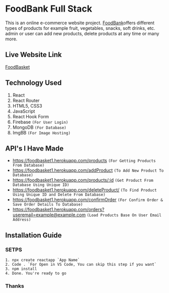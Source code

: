 # FoodBank Full Stack

This is an online e-commerce website project. [FoodBank](https://food-bank-a7d75.web.app/)offers different types of products for example fruit, vegetables, snacks, soft drinks, etc. admin or user can add new products, delete products at any time or many more.

## Live Website Link

[FoodBasket](https://foodbasket-com.web.app/)

## Technology Used

1. React
2. React Router
3. HTML5, CSS3
4. JavaScript
5. React Hook Form
6. Firebase `(For User Login)`
7. MongoDB `(For Database)`
8. ImgBB `(For Image Hosting)`

## API's I Have Made

- https://foodbasket1.herokuapp.com/products `(For Getting Products From Database)`
- https://foodbasket1.herokuapp.com/addProduct `(To Add New Product To Database)`
- https://foodbasket1.herokuapp.com/products/:id `(Get Product From Database Using Unique ID)`
- https://foodbasket1.herokuapp.com/deleteProduct/ `(To Find Product Using Unique ID and Delete From Database)`
- https://foodbasket1.herokuapp.com/confirmOrder `(For Confirm Order & Save Order Details To Database)`
- https://foodbasket1.herokuapp.com/orders?useremail=example@example.com `(Load Products Base On User Email Address)`

## Installation Guide
### **SETPS**
    1. npx create reactapp `App Name`
    2. Code . `For Open in VS Code, You can skip this step if you want`
    3. npm install
    4. Done. You're ready to go
  
### Thanks
